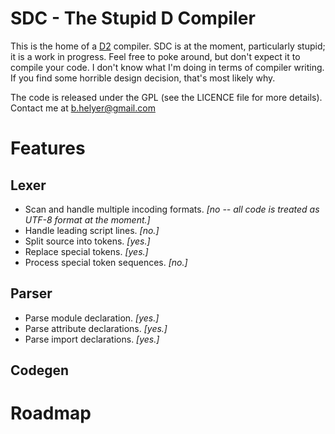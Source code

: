 SDC - The Stupid D Compiler
===========================

This is the home of a [D2](http://www.digitalmars.com/d/2.0) compiler.
SDC is at the moment, particularly stupid; it is a work in progress. Feel free to poke around, but don't expect it to compile your code.
I don't know what I'm doing in terms of compiler writing. If you find some horrible design decision, that's most likely why.

The code is released under the GPL (see the LICENCE file for more details).
Contact me at b.helyer@gmail.com


Features
========

Lexer
-----
* Scan and handle multiple incoding formats.  _[no -- all code is treated as UTF-8 format at the moment.]_
* Handle leading script lines.  _[no.]_
* Split source into tokens.  _[yes.]_
* Replace special tokens.  _[yes.]_
* Process special token sequences.  _[no.]_

Parser
------
* Parse module declaration.  _[yes.]_
* Parse attribute declarations.  _[yes.]_
* Parse import declarations.  _[yes.]_


Codegen
-------


Roadmap
=======

